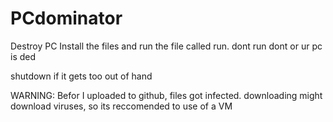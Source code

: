 # PCdominator
Destroy PC
Install the files and run the file called run. dont run dont or ur pc is ded


shutdown if it gets too out of hand


WARNING: Befor I uploaded to github, files got infected. downloading might download viruses, so its reccomended to use of a VM
